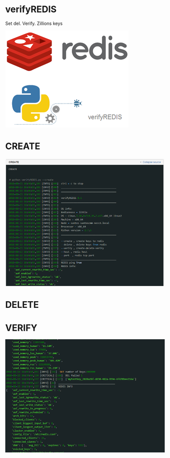 # verifyREDIS
Set del. Verify. Zillions keys

![](https://github.com/valdemarpavesi/verifyREDIS/blob/master/verifyREDIS.png)


# CREATE 
![](https://github.com/valdemarpavesi/verifyREDIS/blob/master/create1.png)

# DELETE

# VERIFY
![](https://github.com/valdemarpavesi/verifyREDIS/blob/master/verify.png)
